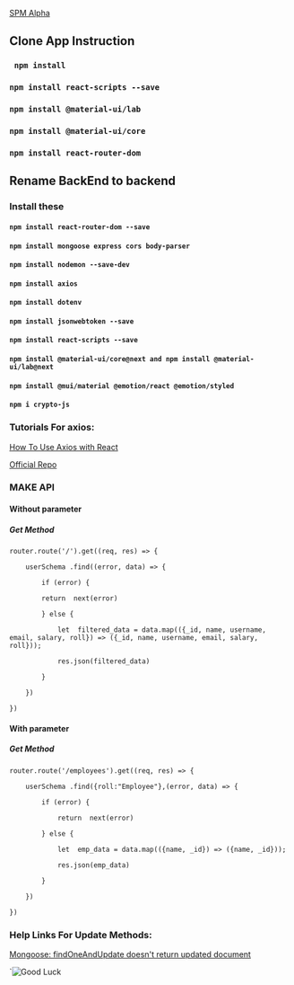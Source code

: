 [SPM Alpha](https://github.com/users/Capsy001/projects/1/views/1)

## Clone App Instruction

### ` npm install`

### `npm install react-scripts --save`

### `npm install @material-ui/lab`

### `npm install @material-ui/core`

### `npm install react-router-dom `

  

## Rename BackEnd to backend

### Install these

  

#### `npm install react-router-dom --save`

#### `npm install mongoose express cors body-parser`

#### `npm install nodemon --save-dev`

#### `npm install axios`

#### `npm install dotenv`

#### `npm install jsonwebtoken --save`

#### `npm install react-scripts --save`

#### `npm install @material-ui/core@next and npm install @material-ui/lab@next`

#### `npm install @mui/material @emotion/react @emotion/styled`

#### `npm i crypto-js`  

### Tutorials For axios:

[How To Use Axios with React](https://www.digitalocean.com/community/tutorials/react-axios-react)

[Official Repo](https://github.com/axios/axios#example)

  

### MAKE API

#### Without parameter

##### Get Method

    router.route('/').get((req, res) => {
    
	    userSchema .find((error, data) => {
	    
		    if (error) {
		    
		    return  next(error)
		    
		    } else {
	    
			    let  filtered_data = data.map(({_id, name, username, email, salary, roll}) => ({_id, name, username, email, salary, roll}));
	    
			    res.json(filtered_data)
	    
		    }
    
	    })
    
    })

#### With parameter

##### Get Method


    router.route('/employees').get((req, res) => {
    
    	userSchema .find({roll:"Employee"},(error, data) => {
    
    		if (error) {
    
    			return  next(error)
    
    		} else {
    
    			let  emp_data = data.map(({name, _id}) => ({name, _id}));
    
    			res.json(emp_data)
    
    		}
    
    	})
    
    })
### Help Links For Update Methods:

[Mongoose: findOneAndUpdate doesn't return updated document](https://stackoverflow.com/questions/32811510/mongoose-findoneandupdate-doesnt-return-updated-document)


`![Good Luck](https://i.imgur.com/aLRN2U0.gif)